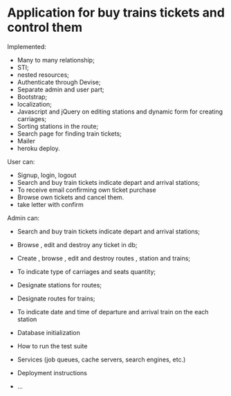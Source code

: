 # Application for buy trains tickets and control them

Implemented:

* Many to many relationship;
* STI;
* nested resources;
* Authenticate through Devise;
* Separate admin and user part;
* Bootstrap;
* localization;
* Javascript and jQuery on editing stations and dynamic form for creating carriages;
* Sorting stations in the route;
* Search page for finding train tickets;
* Mailer
* heroku deploy.

User can:

* Signup, login, logout
* Search and buy train tickets indicate depart and arrival stations;
* To receive email confirming own ticket purchase
* Browse own tickets and cancel them.
* take letter with confirm

Admin can:

* Search and buy train tickets indicate depart and arrival stations;
* Browse , edit and destroy any ticket in db;
* Create , browse , edit and destroy routes , station and trains;
* To indicate type of carriages and seats quantity;
* Designate stations for routes;
* Designate routes for trains;
* To indicate date and time of departure and arrival train on the each station







* Database initialization

* How to run the test suite

* Services (job queues, cache servers, search engines, etc.)

* Deployment instructions

* ...
